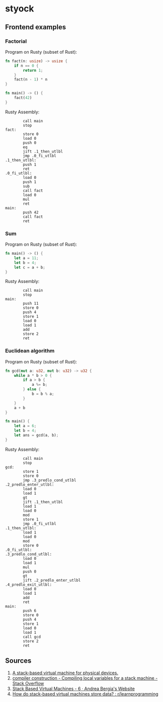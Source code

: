 # styock

## Frontend examples

### Factorial

Program on Rusty (subset of Rust):
```rust
fn fact(n: usize) -> usize {
    if n == 0 {
        return 1;
    }
    fact(n - 1) * n
}

fn main() -> () {
    fact(42)
}
```

Rusty Assembly:
```assembly
        call main
        stop
fact:
        store 0
        load 0
        push 0
        eq
        jift .1_then_utlbl
        jmp .0_fi_utlbl
.1_then_utlbl:
        push 1
        ret
.0_fi_utlbl:
        load 0
        push 1
        sub
        call fact
        load 0
        mul
        ret
main:
        push 42
        call fact
        ret
```

### Sum

Program on Rusty (subset of Rust):
```rust
fn main() -> () {
    let a = 11;
    let b = 4;
    let c = a + b;
}
```

Rusty Assembly:
```assembly
        call main
        stop
main:
        push 11
        store 0
        push 4
        store 1
        load 0
        load 1
        add
        store 2
        ret
```

### Euclidean algorithm

Program on Rusty (subset of Rust):
```rust
fn gcd(mut a: u32, mut b: u32) -> u32 {
    while a * b > 0 {
        if a > b {
            a %= b;
        } else {
            b = b % a;
        }
    }
    a + b
}

fn main() {
    let a = 6;
    let b = 4;
    let ans = gcd(a, b);
}
```

Rusty Assembly:
```assembly
        call main
        stop
gcd:
        store 1
        store 0
        jmp .3_predlo_cond_utlbl
.2_predlo_enter_utlbl:
        load 0
        load 1
        gt
        jift .1_then_utlbl
        load 1
        load 0
        mod
        store 1
        jmp .0_fi_utlbl
.1_then_utlbl:
        load 1
        load 0
        mod
        store 0
.0_fi_utlbl:
.3_predlo_cond_utlbl:
        load 0
        load 1
        mul
        push 0
        gt
        jift .2_predlo_enter_utlbl
.4_predlo_exit_utlbl:
        load 0
        load 1
        add
        ret
main:
        push 6
        store 0
        push 4
        store 1
        load 0
        load 1
        call gcd
        store 2
        ret
```

## Sources

1. [A stack-based virtual machine for physical devices.](https://www.cs.ox.ac.uk/people/alex.rogers/stack/Stack.pdf)
1. [compiler construction - Compiling local variables for a stack machine - Stack Overflow](https://stackoverflow.com/questions/24836530/compiling-local-variables-for-a-stack-machine)
1. [Stack Based Virtual Machines - 6 · Andrea Bergia's Website](https://andreabergia.com/blog/2015/04/stack-based-virtual-machines-6/)
1. [How do stack-based virtual machines store data? : r/learnprogramming](https://www.reddit.com/r/learnprogramming/comments/kexe04/how_do_stackbased_virtual_machines_store_data/)
